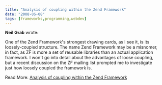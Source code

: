 ```yaml
---
title: "Analysis of coupling within the Zend Framework"
date: "2008-06-08"
tags: [frameworks,programming,webdev]
---
```


**Neil Grab** wrote:

One of the Zend Framework's strongest drawing cards, as I see it, is its loosely-coupled structure. The name Zend Framework may be a misnomer, in fact, as ZF is more a set of reusable libraries than an actual application framework. I won't go into detail about the advantages of loose coupling, but a recent discussion on the ZF mailing list prompted me to investigate just how loosely coupled the framework is.

Read More: [Analysis of coupling within the Zend Framework](http://codecaine.co.za/posts/analysis-of-coupling-within-the-zend-framework#comment-125)
